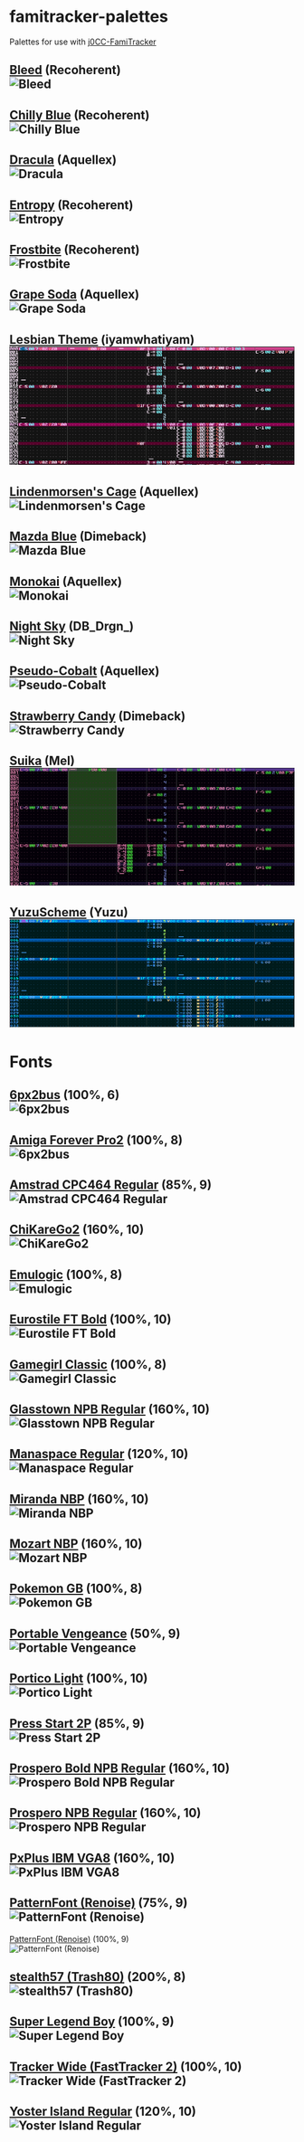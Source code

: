 # famitracker-palettes
Palettes for use with <a href="https://github.com/jimbo1qaz/j0CC-FamiTracker/releases" target="_blank">j0CC-FamiTracker</a><br />

## [Bleed](https://github.com/psgcabal/famitracker-palettes/raw/master/txt/bleed.txt) (Recoherent)<br />![Bleed](/png/Bleed.png)<br />
## [Chilly Blue](https://github.com/psgcabal/famitracker-palettes/raw/master/txt/Chilly%20Blue.txt) (Recoherent)<br />![Chilly Blue](/png/Chilly%20Blue.png)<br />
## [Dracula](https://github.com/psgcabal/famitracker-palettes/raw/master/txt/Dracula.txt) (Aquellex)<br />![Dracula](/png/Dracula.png)<br />
## [Entropy](https://github.com/psgcabal/famitracker-palettes/raw/master/txt/entropy.txt) (Recoherent)<br />![Entropy](/png/entropy.png)<br />
## [Frostbite](https://github.com/psgcabal/famitracker-palettes/raw/master/txt/frostbite.txt) (Recoherent)<br />![Frostbite](/png/frostbite.png)<br />
## [Grape Soda](https://github.com/psgcabal/famitracker-palettes/raw/master/txt/Grape%20Soda.txt) (Aquellex)<br />![Grape Soda](/png/Grape%20Soda.png)<br />
## [Lesbian Theme](https://github.com/psgcabal/famitracker-palettes/raw/master/txt/Lesbian%20Theme.txt) (iyamwhatiyam)<br />![Lesbian Theme](/png/Lesbian%20Theme.png)<br />
## [Lindenmorsen's Cage](https://github.com/psgcabal/famitracker-palettes/raw/master/txt/Lindenmorsen's%20Cage.txt) (Aquellex)<br />![Lindenmorsen's Cage](/png/Lindenmorsen's%20Cage.png)<br />
## [Mazda Blue](https://github.com/psgcabal/famitracker-palettes/raw/master/txt/Mazda%20Blue.txt) (Dimeback)<br />![Mazda Blue](/png/Mazda%20Blue.png)<br />
## [Monokai](https://github.com/psgcabal/famitracker-palettes/raw/master/txt/Monokai.txt) (Aquellex)<br />![Monokai](/png/Monokai.png)<br />
## [Night Sky](https://github.com/psgcabal/famitracker-palettes/raw/master/txt/Deathro.txt) (DB_Drgn_)<br />![Night Sky](/png/Deathro.png)<br />
## [Pseudo-Cobalt](https://github.com/psgcabal/famitracker-palettes/raw/master/txt/Pseudo-Cobalt.txt) (Aquellex)<br />![Pseudo-Cobalt](/png/Pseudo-Cobalt.png)<br />
## [Strawberry Candy](https://github.com/psgcabal/famitracker-palettes/raw/master/txt/Strawberry%20Candy.txt) (Dimeback)<br />![Strawberry Candy](/png/Strawberry%20Candy.png)<br />
## [Suika](https://github.com/psgcabal/famitracker-palettes/raw/master/txt/Suika.txt) (Mel)<br />![Suika](/png/Suika.png)<br />
## [YuzuScheme](https://github.com/psgcabal/famitracker-palettes/raw/master/txt/YuzuScheme.txt) (Yuzu)<br />![YuzuScheme](/png/YuzuScheme.png)<br />

# Fonts
## [6px2bus](https://github.com/psgcabal/famitracker-palettes/raw/master/fnt/6px2bus.tff) (100%, 6)<br />![6px2bus](/png/100,%206px2bus,%206.png)<br />

## [Amiga Forever Pro2](https://github.com/psgcabal/famitracker-palettes/raw/master/fnt/Amiga%20Forever%20Pro2.tff) (100%, 8)<br />![6px2bus](/png/100,%20Amiga%20Forever%20Pro2,%208.png)<br />

## [Amstrad CPC464 Regular](https://github.com/psgcabal/famitracker-palettes/raw/master/fnt/Amstrad%20CPC464%20Regular.tff) (85%, 9)<br />![Amstrad CPC464 Regular](/png/85,%20Amstrad%20CPC464%20Regular,%209.png)<br />

## [ChiKareGo2](https://github.com/psgcabal/famitracker-palettes/raw/master/fnt/ChiKareGo2.tff) (160%, 10)<br />![ChiKareGo2](/png/160,%20ChiKareGo2,%2010.png)<br />

## [Emulogic](https://github.com/psgcabal/famitracker-palettes/raw/master/fnt/Emulogic.tff) (100%, 8)<br />![Emulogic](/png/100,%20Emulogic,%208.png)<br />

## [Eurostile FT Bold](https://github.com/psgcabal/famitracker-palettes/raw/master/fnt/Eurostile%20FT%20Bold.tff) (100%, 10)<br />![Eurostile FT Bold](/png/100,%20Eurostile%20FT%20Bold,%2010.png)<br />

## [Gamegirl Classic](https://github.com/psgcabal/famitracker-palettes/raw/master/fnt/Gamegirl%20Classic.tff) (100%, 8)<br />![Gamegirl Classic](/png/100,%20Gamegirl%20Classic,%208.png)<br />

## [Glasstown NPB Regular](https://github.com/psgcabal/famitracker-palettes/raw/master/fnt/Glasstown%20NPB%20Regular.tff) (160%, 10)<br />![Glasstown NPB Regular](/png/160,%20Glasstown%20NBP%20Regular,%2010.png)<br />

## [Manaspace Regular](https://github.com/psgcabal/famitracker-palettes/raw/master/fnt/Manaspace%20Regular.tff) (120%, 10)<br />![Manaspace Regular](/png/120,%20Manaspace%20Regular,%2010.png)<br />

## [Miranda NBP](https://github.com/psgcabal/famitracker-palettes/raw/master/fnt/Miranda%2NBP.tff) (160%, 10)<br />![Miranda NBP](/png/160,%20Miranda%20NPB,%2010.png)<br />

## [Mozart NBP](https://github.com/psgcabal/famitracker-palettes/raw/master/fnt/Mozart%20NBP.tff) (160%, 10)<br />![Mozart NBP](/png/160,%20Mozart%20NBP,%2010.png)<br />

## [Pokemon GB](https://github.com/psgcabal/famitracker-palettes/raw/master/fnt/Pokemon%20GB.tff) (100%, 8)<br />![Pokemon GB](/png/100,%20Pokemon%20GB,%208.png)<br />

## [Portable Vengeance](https://github.com/psgcabal/famitracker-palettes/raw/master/fnt/Portable%20Vengeance.tff) (50%, 9)<br />![Portable Vengeance](/png/50,%20Portable%20Vengeance,%209.png)<br />

## [Portico Light](https://github.com/psgcabal/famitracker-palettes/raw/master/fnt/Portico%20Light.otf) (100%, 10)<br />![Portico Light](/png/100,%20Portico%20Light,%2010.png)<br />

## [Press Start 2P](https://github.com/psgcabal/famitracker-palettes/raw/master/fnt/Press%20Start%202P.tff) (85%, 9)<br />![Press Start 2P](/png/85,%20Press%20Start%202P,%209.png)<br />

## [Prospero Bold NPB Regular](https://github.com/psgcabal/famitracker-palettes/raw/master/fnt/Prospero%20Bold%20NPB%20Regular.tff) (160%, 10)<br />![Prospero Bold NPB Regular](/png/160,%20Prospreo%20Bold%20NBP%20Regular,%2010.png)<br />

## [Prospero NPB Regular](https://github.com/psgcabal/famitracker-palettes/raw/master/fnt/Prospero%20NPB%20Regular.tff) (160%, 10)<br />![Prospero NPB Regular](/png/160,%20Prospreo%20NBP%20Regular,%2010.png)<br />

## [PxPlus IBM VGA8](https://github.com/psgcabal/famitracker-palettes/raw/master/fnt/PxPlus%20IBM%20VGA8.tff) (160%, 10)<br />![PxPlus IBM VGA8](/png/160,%20PxPlus%20IBM%20VGA8,%2010.png)<br />

## [PatternFont (Renoise)](https://github.com/psgcabal/famitracker-palettes/raw/master/fnt/Renoise%203.1%20-%20PatternFont%20(install%20all).zip) (75%, 9)<br />![PatternFont (Renoise)](/png/75,%20RenoisePattern,%209.png)<br />

[PatternFont (Renoise)](https://github.com/psgcabal/famitracker-palettes/raw/master/fnt/Renoise%203.1%20-%20PatternFont%20(install%20all).zip) (100%, 9)<br />![PatternFont (Renoise)](/png/100,%20RenoisePattern,%209.png)<br />


## [stealth57 (Trash80)](https://github.com/psgcabal/famitracker-palettes/raw/master/fnt/Trash80%20-%20stealth57%20Regular.ttf) (200%, 8)<br />![stealth57 (Trash80)](/png/200,%20stealth57%20Regular,%208.png)<br />

## [Super Legend Boy](https://github.com/psgcabal/famitracker-palettes/raw/master/fnt/Super%20Legend%20Boy.tff) (100%, 9)<br />![Super Legend Boy](/png/100,%20Super%20Legend%20Boy,%209.png)<br />

## [Tracker Wide (FastTracker 2)](https://github.com/psgcabal/famitracker-palettes/raw/master/fnt/FastTracker%202%20-%20Tracker%20Wide.fon) (100%, 10)<br />![Tracker Wide (FastTracker 2)](/png/100,%20Tracker%20Wide,%2010.png)<br />

## [Yoster Island Regular](https://github.com/psgcabal/famitracker-palettes/raw/master/fnt/Yoster%20Island%20Regular.tff) (120%, 10)<br />![Yoster Island Regular](/png/120,%20Yoster%20Island%20Regular,%2010.png)
